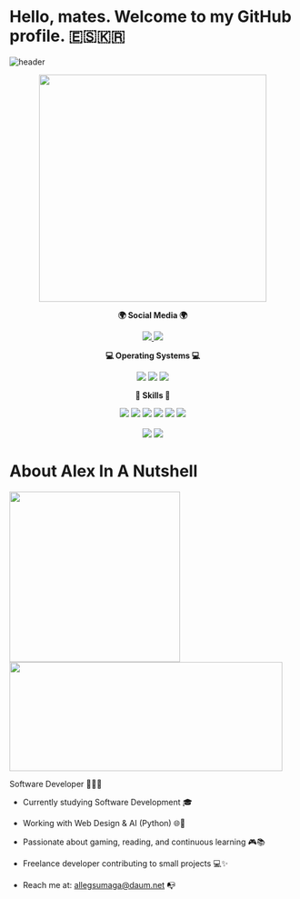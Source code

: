 # Hello, mates. Welcome to my GitHub profile. 🇪🇸🇰🇷
![header](https://capsule-render.vercel.app/api?type=waving&height=150&color=black&text=Alejandro%20Magana%20&fontColor=FFFFFF&fontSize=30&animation=fadeIn&section=header&reversal=false&textBg=false&desc=알렉스&descSize=16&descAlign=90&descAlignY=30&fontAlign=30&fontAlignY=40)
<div id="header" align="center">
  <img src="https://tenor.com/en-GB/view/dva-perfect-night-lesserafim-overwatch-ow-gif-18117093882082741914.gif" width="400"/>
</div>

<p align="center">
<Strong>🌍 Social Media 🌍 </Strong><br>
</p>

<p align="center" display="inline-block">
<a href="https://github.com/Allegsu">
<img src="https://img.shields.io/badge/github-%23121011.svg?style=for-the-badge&logo=github&logoColor=white" />
<a>
<a href="https://allegsu.github.io/alex_portfolio/">
<img src="https://img.shields.io/badge/%EC%95%8C%EB%A0%89%EC%8A%A4--Website-badge?style=for-the-badge&logo=fireship&logoColor=white&color=%23900909
"/>
<a>
</p>


<p align="center">
<Strong>💻 Operating Systems 💻</Strong><br>
</p>

<p align="center" display="inline-block">
<img src="https://img.shields.io/badge/mac%20os-000000?style=for-the-badge&logo=apple&logoColor=white"/>
<img src="https://img.shields.io/badge/Arch_Linux-1793D1?style=for-the-badge&logo=arch-linux&logoColor=white"/>
<img src="https://img.shields.io/badge/Windows-131c31?style=for-the-badge&logo=windows&logoColor=white"/>
</p>

<p align="center">
<Strong>🚀 Skills 🚀</Strong><br>
</p>

<p align="center" display="inline-block">
<img src="https://img.shields.io/badge/HTML5-E34F26?style=for-the-badge&logo=html5&logoColor=white" />
<img src="https://img.shields.io/badge/CSS3-1572B6?style=for-the-badge&logo=css3&logoColor=white" />
<img src="https://img.shields.io/badge/JavaScript-F7DF1E?style=for-the-badge&logo=javascript&logoColor=black" />
<img src="https://img.shields.io/badge/react-badge?style=for-the-badge&logo=react&logoColor=white&color=black
" />
<img src="https://img.shields.io/badge/python-badge?style=for-the-badge&logo=python&logoColor=white&color=%232f0361
"/>
<img src="https://img.shields.io/badge/Java-ED8B00?style=for-the-badge&logo=openjdk&logoColor=white" />
<br><br>
<img src="https://img.shields.io/badge/MySQL-005C84?style=for-the-badge&logo=mysql&logoColor=white" />
<img src="https://img.shields.io/badge/git-badge?style=for-the-badge&logo=git&logoColor=white&color=%23c40000" />
</p>

<h1>About Alex In A Nutshell</h1>

<div align="justify">
<img src="https://media.giphy.com/media/f9SpXPGrTmMUV6hCFA/giphy.gif" width="300" height="300" />
<img src="https://media.giphy.com/media/E4Mxjhqe3e45dFXDl7/giphy.gif" width="480" height="192" />
<p align="justify">

Software Developer 👨🏻‍💻

- Currently studying Software Development 🎓

- Working with Web Design & AI (Python) 🌐🤖

- Passionate about gaming, reading, and continuous learning 🎮📚

- Freelance developer contributing to small projects 💻✨

- Reach me at: allegsumaga@daum.net 📭 
</p>

</div>
</div>
